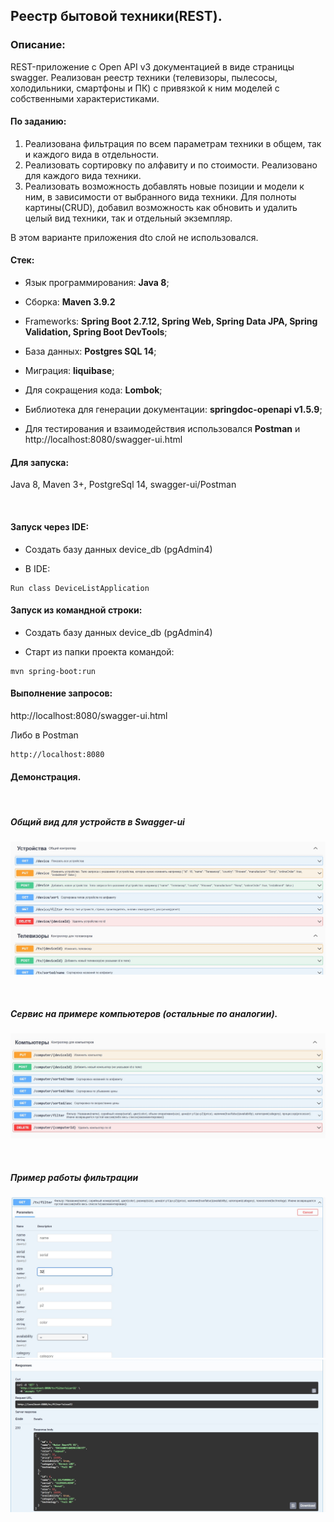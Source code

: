 ## Реестр бытовой техники(REST).

### Описание:
REST-приложение с Open API v3 документацией в виде страницы swagger.
Реализован реестр техники (телевизоры, пылесосы, холодильники, смартфоны и ПК) с привязкой к ним моделей с собственными характеристиками. 

#### По заданию:
1.	Реализована фильтрация по всем параметрам техники в общем, так и каждого вида в отдельности.
2.	Реализовать сортировку по алфавиту и по стоимости. Реализовано для каждого вида техники.
3.	Реализовать возможность добавлять новые позиции и модели к ним, в зависимости от выбранного вида техники.
    Для полноты картины(CRUD), добавил возможность как обновить и удалить целый вид техники, так и отдельный экземпляр.
    
    
  В этом варианте приложения dto слой не использовался. 

#### Стек:
-	Язык программирования: **Java 8**;
-   Сборка: **Maven 3.9.2** 
-	Frameworks: **Spring Boot 2.7.12, Spring Web, Spring Data JPA, Spring Validation, Spring Boot DevTools**;
-	База данных: **Postgres SQL 14**;
-   Миграция: **liquibase**;
-   Для сокращения кода: **Lombok**;
-	Библиотека для генерации документации: **springdoc-openapi v1.5.9**;

-   Для тестирования и взаимодействия использовался **Postman** и http://localhost:8080/swagger-ui.html

#### Для запуска:

Java 8, Maven 3+, PostgreSql 14, swagger-ui/Postman

<br>

#### Запуск через IDE:
- Создать базу данных device_db (pgAdmin4)

- В IDE:
````
Run class DeviceListApplication
````

#### Запуск из командной строки:
- Создать базу данных device_db (pgAdmin4)

- Старт из папки проекта командой:

````
mvn spring-boot:run 
````

#### Выполнение запросов:

http://localhost:8080/swagger-ui.html

Либо в Postman
````
http://localhost:8080
````

#### Демонстрация.
<br>

##### Общий вид для устройств в Swagger-ui
![](images/devices.jpg)

<br>

##### Сервис на примере компьютеров (остальные по аналогии).
![](images/computers.jpg)

<br>

##### Пример работы фильтрации
![](images/filterTv.jpg)
![](images/filterTvResponse.jpg)